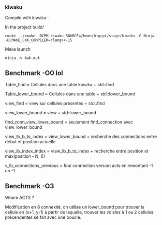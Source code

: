 ### kiwaku

Compile with kiwaku :

In the project build/
```
cmake ../cmake -DCPM_kiwaku_SOURCE=/home/higepi/stage/kiwaku -G Ninja -DCMAKE_CXX_COMPILER=clang++-15
```

Make launch
``` 
ninja -v kwk.out
```

## Benchmark -O0 lol

Table_find = Cellules dans une table kiwaku + std::find

Table_lower_bound = Cellules dans une table + std::lower_bound

view_find = view sur cellules présentes + std::find

view_lower_bound = view + std::lower_bound

find_conn_view_lower_bound = seulement find_connection avec view_lower_bound

view_lb_b_to_index = view_lower_bound + recherche des connections entre début et position actuelle

view_lb_index_index = view_lb_b_to_index + recherche entre position et max(position - N, 0) 

v_lb_connections_previous = find connection version acts en remontant -1 en -1

## Benchmark -O3 
Where ACTS ?

Modification en 8 connexité, on utilise un lower_bound pour trouver la cellule en (x+1, y-1) à partir de laquelle, trouver les voisins à 1 ou 2 cellules précendentes se fait avec une boucle.
